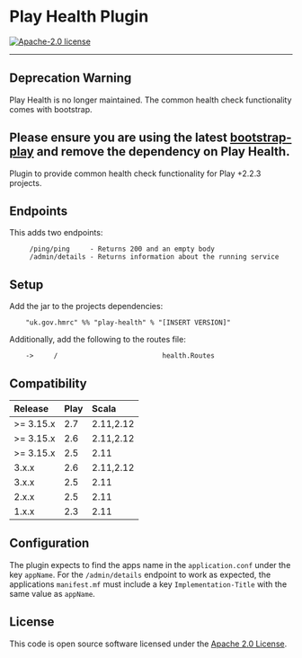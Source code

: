# Play Health Plugin

[![Apache-2.0 license](http://img.shields.io/badge/license-Apache-brightgreen.svg)](http://www.apache.org/licenses/LICENSE-2.0.html)

----
## Deprecation Warning

Play Health is no longer maintained. The common health check functionality comes with bootstrap.

Please ensure you are using the latest [bootstrap-play](https://github.com/hmrc/bootstrap-play) and remove the dependency on Play Health.
----

Plugin to provide common health check functionality for Play +2.2.3 projects.

## Endpoints

This adds two endpoints:

```
     /ping/ping     - Returns 200 and an empty body
     /admin/details - Returns information about the running service
```

## Setup

Add the jar to the projects dependencies:

```
    "uk.gov.hmrc" %% "play-health" % "[INSERT VERSION]"
```

Additionally, add the following to the routes file:

```
    ->     /                          health.Routes
```

## Compatibility

| Release   | Play | Scala     |
|:----------|:-----|:----------|
| >= 3.15.x | 2.7  | 2.11,2.12 |
| >= 3.15.x | 2.6  | 2.11,2.12 |
| >= 3.15.x | 2.5  | 2.11      |
| 3.x.x     | 2.6  | 2.11,2.12 |
| 3.x.x     | 2.5  | 2.11      |
| 2.x.x     | 2.5  | 2.11      |
| 1.x.x     | 2.3  | 2.11      |



## Configuration

The plugin expects to find the apps name in the `application.conf` under the key `appName`.
For the `/admin/details` endpoint to work as expected, the applications `manifest.mf` must include a key `Implementation-Title` with the same value as `appName`.

## License ##

This code is open source software licensed under the [Apache 2.0 License]("http://www.apache.org/licenses/LICENSE-2.0.html").
